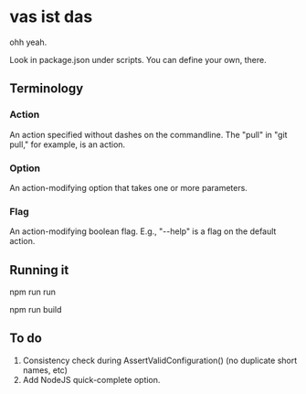 # vas ist das

ohh yeah.

Look in package.json under scripts. You can define your own, there.

## Terminology
### Action
An action specified without dashes on the commandline. The "pull" in "git pull," for example, is an action.

### Option
An action-modifying option that takes one or more parameters.

### Flag
An action-modifying boolean flag. E.g., "--help" is a flag on the default action.

## Running it
npm run run

npm run build

## To do
1. Consistency check during AssertValidConfiguration() (no duplicate short names, etc)
2. Add NodeJS quick-complete option.
